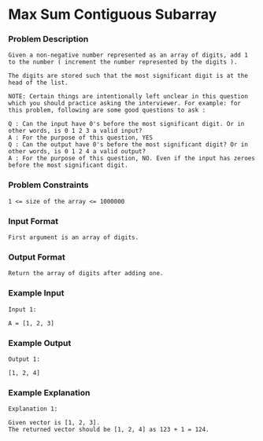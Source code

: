 

# Max Sum Contiguous Subarray
### Problem Description
```
Given a non-negative number represented as an array of digits, add 1 to the number ( increment the number represented by the digits ).

The digits are stored such that the most significant digit is at the head of the list.

NOTE: Certain things are intentionally left unclear in this question which you should practice asking the interviewer. For example: for this problem, following are some good questions to ask :

Q : Can the input have 0's before the most significant digit. Or in other words, is 0 1 2 3 a valid input?
A : For the purpose of this question, YES
Q : Can the output have 0's before the most significant digit? Or in other words, is 0 1 2 4 a valid output?
A : For the purpose of this question, NO. Even if the input has zeroes before the most significant digit.
```


### Problem Constraints
```
1 <= size of the array <= 1000000
```


### Input Format
```
First argument is an array of digits.
````


### Output Format
```
Return the array of digits after adding one.
```


### Example Input
```
Input 1:

A = [1, 2, 3]

```

### Example Output
```
Output 1:

[1, 2, 4]

```

### Example Explanation
```
Explanation 1:

Given vector is [1, 2, 3].
The returned vector should be [1, 2, 4] as 123 + 1 = 124.

```
